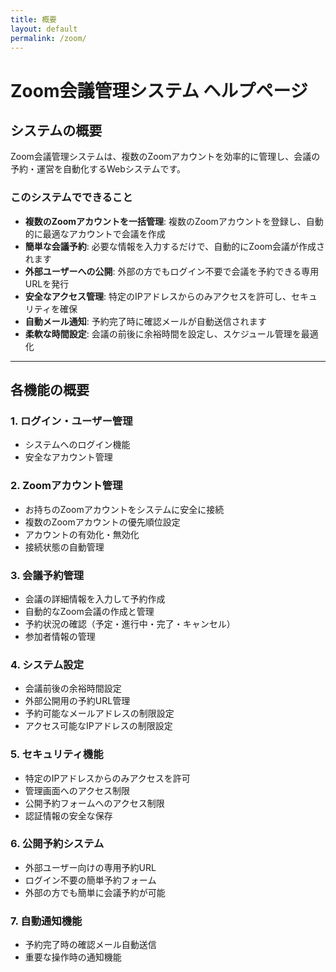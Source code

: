 ```yaml
---
title: 概要
layout: default
permalink: /zoom/
---
```


# Zoom会議管理システム ヘルプページ

## システムの概要

Zoom会議管理システムは、複数のZoomアカウントを効率的に管理し、会議の予約・運営を自動化するWebシステムです。

### このシステムでできること
- **複数のZoomアカウントを一括管理**: 複数のZoomアカウントを登録し、自動的に最適なアカウントで会議を作成
- **簡単な会議予約**: 必要な情報を入力するだけで、自動的にZoom会議が作成されます
- **外部ユーザーへの公開**: 外部の方でもログイン不要で会議を予約できる専用URLを発行
- **安全なアクセス管理**: 特定のIPアドレスからのみアクセスを許可し、セキュリティを確保
- **自動メール通知**: 予約完了時に確認メールが自動送信されます
- **柔軟な時間設定**: 会議の前後に余裕時間を設定し、スケジュール管理を最適化

---

## 各機能の概要

### 1. ログイン・ユーザー管理
- システムへのログイン機能
- 安全なアカウント管理

### 2. Zoomアカウント管理
- お持ちのZoomアカウントをシステムに安全に接続
- 複数のZoomアカウントの優先順位設定
- アカウントの有効化・無効化
- 接続状態の自動管理

### 3. 会議予約管理
- 会議の詳細情報を入力して予約作成
- 自動的なZoom会議の作成と管理
- 予約状況の確認（予定・進行中・完了・キャンセル）
- 参加者情報の管理

### 4. システム設定
- 会議前後の余裕時間設定
- 外部公開用の予約URL管理
- 予約可能なメールアドレスの制限設定
- アクセス可能なIPアドレスの制限設定

### 5. セキュリティ機能
- 特定のIPアドレスからのみアクセスを許可
- 管理画面へのアクセス制限
- 公開予約フォームへのアクセス制限
- 認証情報の安全な保存

### 6. 公開予約システム
- 外部ユーザー向けの専用予約URL
- ログイン不要の簡単予約フォーム
- 外部の方でも簡単に会議予約が可能

### 7. 自動通知機能
- 予約完了時の確認メール自動送信
- 重要な操作時の通知機能



